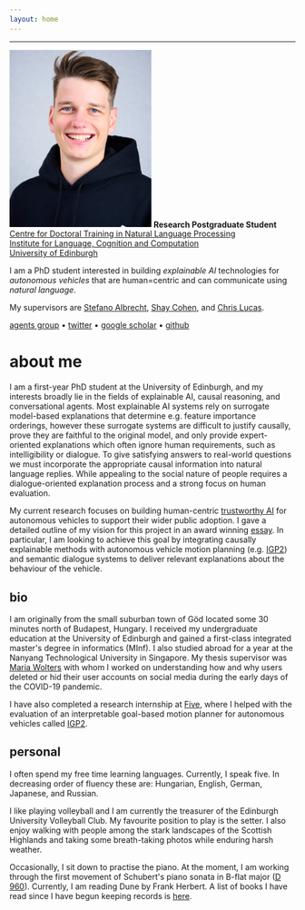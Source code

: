 ```yaml
---
layout: home
---
```

<hr />
<div class="intro">
    <img src="assets/portrait.jpg" alt="Portrait of Balint" width="250px" class="header_img" />
    <strong>Research Postgraduate Student</strong><br />
    <a href="https://edinburghnlp.inf.ed.ac.uk/cdt/">Centre for Doctoral Training in Natural Language Processing</a><br />
    <a href="http://www.ilcc.inf.ed.ac.uk/">Institute for Language, Cognition and Computation</a><br />
    <a href="https://www.ed.ac.uk/">University of Edinburgh</a>
    <p>
    I am a PhD student interested in building <em>explainable AI</em> technologies for <em>autonomous vehicles</em> that are human=centric and can communicate using <em>natural language</em>.
    </p>
    <p>
    My supervisors are <a href="https://agents.inf.ed.ac.uk/stefano-albrecht/">Stefano Albrecht</a>, <a href="https://homepages.inf.ed.ac.uk/scohen/">Shay Cohen</a>, and <a href="https://homepages.inf.ed.ac.uk/clucas2/">Chris Lucas</a>.
    </p>
    <span>
    <a href="https://agents.inf.ed.ac.uk/">agents group</a>
    &bull;
    <a href="https://twitter.com/CubeCC/">twitter</a>
    &bull;
    <a href="https://scholar.google.com/citations?user=fLyES3oAAAAJ">google scholar</a>
    &bull;
    <a href="https://github.com/gyevnarb/">github</a>
    </span>
</div>

# about me

I am a first-year PhD student at the University of Edinburgh, and my interests broadly lie in the fields of explainable AI, causal reasoning, and conversational agents.
Most explainable AI systems rely on surrogate model-based explanations that determine e.g. feature importance orderings, however these surrogate systems are difficult to justify causally, prove they are faithful to the original model, and only provide expert-oriented explanations which often ignore human requirements, such as intelligibility or dialogue.
To give satisfying answers to real-world questions we must incorporate the appropriate causal information into natural language replies.
While appealing to the social nature of people requires a dialogue-oriented explanation process and a strong focus on human evaluation.

My current research focuses on building human-centric [trustworthy AI](https://ec.europa.eu/futurium/en/ai-alliance-consultation.1.html) for autonomous vehicles to support their wider public adoption.
I gave a detailed outline of my vision for this project in an award winning [essay](assets/IEEE_ITS_Essay.pdf).
In particular, I am looking to achieve this goal by integrating causally explainable methods with autonomous vehicle motion planning (e.g. [IGP2](https://www.five.ai/igp2)) and semantic dialogue systems to deliver relevant explanations about the behaviour of the vehicle.


## bio

I am originally from the small suburban town of Göd located some 30 minutes north of Budapest, Hungary.
I received my undergraduate education at the University of Edinburgh and gained a first-class integrated master's degree in informatics (MInf).
I also studied abroad for a year at the Nanyang Technological University in Singapore.
My thesis supervisor was [Maria Wolters](https://www.inf.ed.ac.uk/people/staff/Maria_Wolters.html) with whom I worked on understanding how and why users deleted or hid their user accounts on social media during the early days of the COVID-19 pandemic.

I have also completed a research internship at [Five](https://www.five.ai/), where I helped with the evaluation of an interpretable goal-based motion planner for autonomous vehicles called [IGP2](https://www.five.ai/igp2).


## personal

I often spend my free time learning languages. Currently, I speak five. In decreasing order of fluency these are: Hungarian, English, German, Japanese, and Russian.

I like playing volleyball and I am currently the treasurer of the Edinburgh University Volleyball Club. My favourite position to play is the setter.
I also enjoy walking with people among the stark landscapes of the Scottish Highlands and taking some breath-taking photos while enduring harsh weather.

Occasionally, I sit down to practise the piano. At the moment, I am working through the first movement of Schubert's piano sonata in B-flat major ([D 960](https://youtu.be/MAZ8PA5_gVA)).
Currently, I am reading Dune by Frank Herbert. A list of books I have read since I have begun keeping records is [here](https://www.goodreads.com/review/list/62432429).

